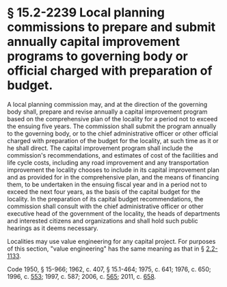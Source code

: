 # § 15.2-2239 Local planning commissions to prepare and submit annually capital improvement programs to governing body or official charged with preparation of budget.

<p>A local planning commission may, and at the direction of the governing body shall, prepare and revise annually a capital improvement program based on the comprehensive plan of the locality for a period not to exceed the ensuing five years. The commission shall submit the program annually to the governing body, or to the chief administrative officer or other official charged with preparation of the budget for the locality, at such time as it or he shall direct. The capital improvement program shall include the commission's recommendations, and estimates of cost of the facilities and life cycle costs, including any road improvement and any transportation improvement the locality chooses to include in its capital improvement plan and as provided for in the comprehensive plan, and the means of financing them, to be undertaken in the ensuing fiscal year and in a period not to exceed the next four years, as the basis of the capital budget for the locality. In the preparation of its capital budget recommendations, the commission shall consult with the chief administrative officer or other executive head of the government of the locality, the heads of departments and interested citizens and organizations and shall hold such public hearings as it deems necessary.</p><p>Localities may use value engineering for any capital project. For purposes of this section, "value engineering" has the same meaning as that in § <a href='http://law.lis.virginia.gov/vacode/2.2-1133/'>2.2-1133</a>.</p><p>Code 1950, § 15-966; 1962, c. 407, § 15.1-464; 1975, c. 641; 1976, c. 650; 1996, c. <a href='http://lis.virginia.gov/cgi-bin/legp604.exe?961+ful+CHAP0553'>553</a>; 1997, c. 587; 2006, c. <a href='http://lis.virginia.gov/cgi-bin/legp604.exe?061+ful+CHAP0565'>565</a>; 2011, c. <a href='http://lis.virginia.gov/cgi-bin/legp604.exe?111+ful+CHAP0658'>658</a>.</p>